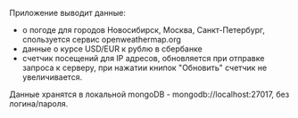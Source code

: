 Приложение выводит данные:
- о погоде для городов Новосибирск, Москва, Санкт-Петербург, спользуется сервис openweathermap.org
- данные о курсе USD/EUR к рублю в сбербанке
- счетчик посещений для IP адресов, обновляется при отправке запроса к серверу, при нажатии книпок "Обновить" счетчик не увеличивается.

Данные хранятся в локальной mongoDB - mongodb://localhost:27017, без логина/пароля.
